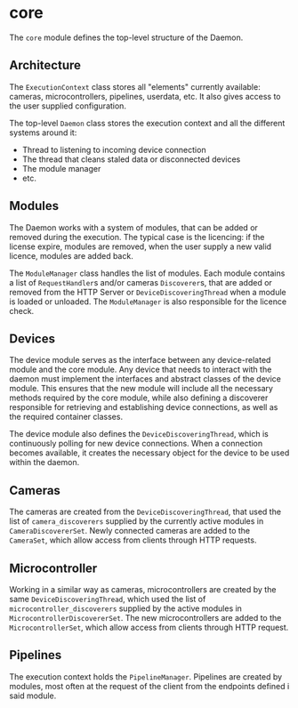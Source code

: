 # core

The `core` module defines the top-level structure of the Daemon.

## Architecture

The `ExecutionContext` class stores all "elements" currently available:
cameras, microcontrollers, pipelines, userdata, etc. It also gives access to the user supplied
configuration.

The top-level `Daemon` class stores the execution context and all the different
systems around it:

- Thread to listening to incoming device connection
- The thread that cleans staled data or disconnected devices
- The module manager
- etc.

## Modules

The Daemon works with a system of modules, that can be added or removed during
the execution. The typical case is the licencing: if the license expire,
modules are removed, when the user supply a new valid licence,
modules are added back.

The `ModuleManager` class handles the list of modules.
Each module contains a list of `RequestHandler`s and/or cameras `Discoverer`s,
that are added or removed from the HTTP Server or `DeviceDiscoveringThread`
when a module is loaded or unloaded. The `ModuleManager` is also responsible
for the licence check.

## Devices

The device module serves as the interface between any device-related module and
the core module. Any device that needs to interact with the daemon must implement
the interfaces and abstract classes of the device module. This ensures that
the new module will include all the necessary methods required by the core module,
while also defining a discoverer responsible for retrieving and establishing device
connections, as well as the required container classes.

The device module also defines the `DeviceDiscoveringThread`, which is continuously polling for
new device connections. When a connection becomes available, it creates the necessary
object for the device to be used within the daemon.

## Cameras

The cameras are created from the `DeviceDiscoveringThread`, that used the list
of `camera_discoverers` supplied by the currently active modules in `CameraDiscovererSet`.
Newly connected cameras are added to the `CameraSet`, which allow access
from clients through HTTP requests.

## Microcontroller

Working in a similar way as cameras, microcontrollers are created by the same
`DeviceDiscoveringThread`, which used the list of `microcontroller_discoverers` supplied by the
active modules in `MicrocontrollerDiscovererSet`. The new microcontrollers are added to the
`MicrocontrollerSet`, which allow access from clients through HTTP request.

## Pipelines

The execution context holds the `PipelineManager`. Pipelines are created by
modules, most often at the request of the client from the endpoints defined i
said module.
